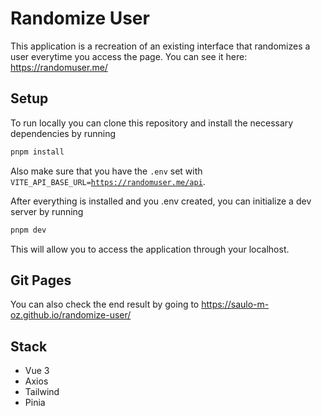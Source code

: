 # Randomize User

This application is a recreation of an existing interface that randomizes a user everytime you access the page. You can see it here: https://randomuser.me/

## Setup

To run locally you can clone this repository and install the necessary dependencies by running

```sh
pnpm install
```

Also make sure that you have the <code>.env</code> set with <code>VITE_API_BASE_URL=https://randomuser.me/api</code>.

After everything is installed and you .env created, you can initialize a dev server by running

```sh
pnpm dev
```
This will allow you to access the application through your localhost.

## Git Pages
You can also check the end result by going to https://saulo-m-oz.github.io/randomize-user/

## Stack
- Vue 3
- Axios
- Tailwind
- Pinia
